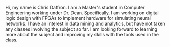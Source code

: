 Hi, my name is Chris Daffron. I am a Master's student in Computer Engineering working under Dr. Dean. Specifically, I am working on digital logic design with FPGAs to implement hardware for simulating neural networks. I have an interest in data mining and analytics, but have not taken any classes involving the subject so far. I am looking forward to learning more about the subject and improving my skills with the tools used in the class.
